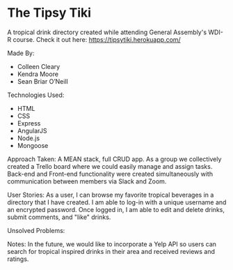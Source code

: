 # The Tipsy Tiki

 A tropical drink directory created while attending General Assembly's WDI-R course. Check it out here: https://tipsytiki.herokuapp.com/

Made By:
* Colleen Cleary
* Kendra Moore
* Sean Briar O’Neill

Technologies Used:
* HTML
* CSS
* Express
* AngularJS
* Node.js
* Mongoose

Approach Taken: A MEAN stack, full CRUD app. As a group we collectively created a Trello board where we could easily manage and assign tasks. Back-end and Front-end functionality were created simultaneously with communication between members via Slack and Zoom.


User Stories: As a user, I can browse my favorite tropical beverages in a directory that I have created. I am able to log-in with a unique username and an encrypted password. Once logged in, I am able to edit and delete drinks, submit comments, and "like" drinks.

Unsolved Problems:

Notes: In the future, we would like to incorporate a Yelp API so users can search for tropical inspired drinks in their area and received reviews and ratings.
